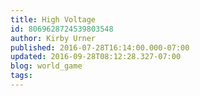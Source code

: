 ```yaml
---
title: High Voltage
id: 8069628724539803548
author: Kirby Urner
published: 2016-07-28T16:14:00.000-07:00
updated: 2016-09-28T08:12:28.327-07:00
blog: world_game
tags: 
---
```


